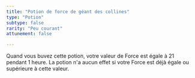 ```yaml
---
title: "Potion de force de géant des collines"
type: "Potion"
subtype: false
rarity: "Peu courant"
attunement: false

---
```

Quand vous buvez cette potion, votre valeur de Force est égale à 21 pendant 1 heure. La potion n'a aucun effet si votre Force est déjà égale ou supérieure à cette valeur.
